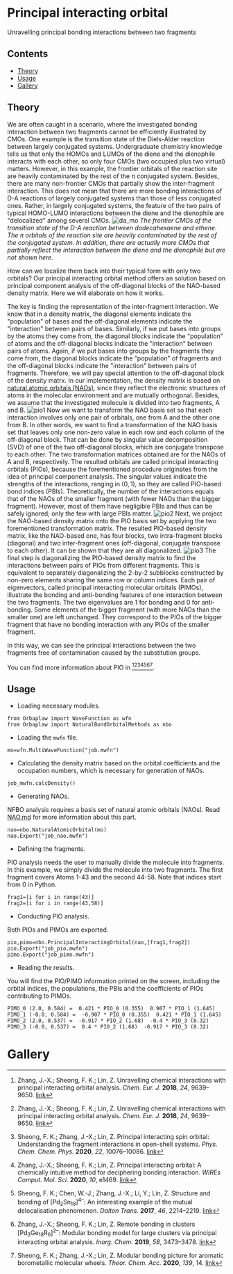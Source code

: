 # Principal interacting orbital
Unravelling principal bonding interactions between two fragments

## Contents
+ [Theory](#theory)
+ [Usage](#usage)
+ [Gallery](#gallery)

## Theory
We are often caught in a scenario, where the investigated bonding interaction between two fragments cannot be efficiently illustrated by CMOs.
One example is the transition state of the Diels-Alder reaction between largely conjugated systems.
Undergraduate chemistry knowledge tells us that only the HOMOs and LUMOs of the diene and the dienophile interacts with each other, so only four CMOs (two occupied plus two virtual) matters.
However, in this example, the frontier orbitals of the reaction site are heavily contaminated by the rest of the π conjugated system.
Besides, there are many non-frontier CMOs that partially show the inter-fragment interaction.
This does not mean that there are more bonding interactions of D-A reactions of largely conjugated systems than those of less conjugated ones.
Rather, in largely conjugated systems, the feature of the two pairs of typical HOMO-LUMO interactions between the diene and the dienophile are "delocalized" among several CMOs.
![da_mo](da_mo.jpg)
*The frontier CMOs of the transition state of the D-A reaction between dodecahexaene and ethene.
The π orbitals of the reaction site are heavily contaminated by the rest of the conjugated system.
In addition, there are actually more CMOs that partially reflect the interaction between the diene and the dienophile but are not shown here.*

How can we localize them back into their typical form with only two orbitals?
Our principal interacting orbital method offers an solution based on principal component analysis of the off-diagonal blocks of the NAO-based density matrix.
Here we will elaborate on how it works.

The key is finding the representation of the inter-fragment interaction.
We know that in a density matrix, the diagonal elements indicate the "population" of bases and the off-diagonal elements indicate the "interaction" between pairs of bases.
Similarly, if we put bases into groups by the atoms they come from, the diagonal blocks indicate the "population" of atoms and the off-diagonal blocks indicate the "interaction" between pairs of atoms.
Again, if we put bases into groups by the fragments they come from, the diagonal blocks indicate the "population" of fragments and the off-diagonal blocks indicate the "interaction" between pairs of fragments.
Therefore, we will pay special attention to the off-diagonal block of the density matrx.
In our implementation, the density matrix is based on [natural atomic orbitals (NAOs)](NAO.md), since they reflect the electronic structures of atoms in the molecular environment and are mutually orthogonal.
Besides, we assume that the investigated molecule is divided into two fragments, A and B.
![pio1](pio1.jpg)
Now we want to transform the NAO basis set so that each interaction involves only one pair of orbitals, one from A and the other one from B.
In other words, we want to find a transformation of the NAO basis set that leaves only one non-zero value in each row and each column of the off-diagonal block.
That can be done by singular value decomposition (SVD) of one of the two off-diagonal blocks, which are conjugate transpose to each other.
The two transformation matrices obtained are for the NAOs of A and B, respectively.
The resulted orbitals are called principal interacting orbitals (PIOs), because the forementioned procedure originates from the idea of principal component analysis.
The singular values indicate the strengths of the interactions, ranging in $(0,1)$, so they are called PIO-based bond indices (PBIs).
Theoretically, the number of the interactions equals that of the NAOs of the smaller fragment (with fewer NAOs than the bigger fragment).
However, most of them have negligible PBIs and thus can be safely ignored; only the few with large PBIs matter.
![pio2](pio2.jpg)
Next, we project the NAO-based density matrix onto the PIO basis set by applying the two forementioned transformation matrix.
The resulted PIO-based density matrix, like the NAO-based one, has four blocks, two intra-fragment blocks (diagonal) and two inter-fragment ones (off-diagonal, conjugate transpose to each other).
It can be shown that they are all diagonalized.
![pio3](pio3.jpg)
The final step is diagonalizing the PIO-based density matrix to find the interactions between pairs of PIOs from different fragments.
This is equivalent to separately diagonalizing the 2-by-2 subblocks constructed by non-zero elements sharing the same row or column indices.
Each pair of eigenvectors, called principal interacting molecular orbitals (PIMOs), illustrate the bonding and anti-bonding features of one interaction between the two fragments.
The two eigenvalues are 1 for bonding and 0 for anti-bonding.
Some elements of the bigger fragment (with more NAOs than the smaller one) are left unchanged.
They correspond to the PIOs of the bigger fragment that have no bonding interaction with any PIOs of the smaller fragment.

In this way, we can see the principal interactions between the two fragments free of contamination caused by the substitution groups.

You can find more information about PIO in [^pio1][^pio1][^pio2][^pio3][^pio4][^pio5][^pio6].

## Usage

+ Loading necessary modules.
```
from Orbaplaw import WaveFunction as wfn
from Orbaplaw import NaturalBondOrbitalMethods as nbo
```

+ Loading the `mwfn` file.
```
mo=wfn.MultiWaveFunction("job.mwfn")
```

+ Calculating the density matrix based on the orbital coefficients and the occupation numbers, which is necessary for generation of NAOs.
```
job_mwfn.calcDensity()
```

+ Generating NAOs.

NFBO analysis requires a basis set of natural atomic orbitals (NAOs).
Read [NAO.md](NAO.md) for more information about this part.
```
nao=nbo.NaturalAtomicOrbital(mo)
nao.Export("job_nao.mwfn")
```

+ Defining the fragments.

PIO analysis needs the user to manually divide the molecule into fragments.
In this example, we simply divide the molecule into two fragments.
The first fragment covers Atoms 1-43 and the second 44-58.
Note that indices start from 0 in Python.
```
frag1=[i for i in range(43)]
frag2=[i for i in range(43,58)]
```

+ Conducting PIO analysis.

Both PIOs and PIMOs are exported.
```
pio,pimo=nbo.PrincipalInteractingOrbital(nao,[frag1,frag2])
pio.Export("job_pio.mwfn")
pimo.Export("job_pimo.mwfn")
```

+ Reading the results.

You will find the PIO/PIMO information printed on the screen, including the orbital indices, the populations, the PBIs and the coefficients of PIOs contributing to PIMOs.
```
PIMO_0 (2.0, 0.584) =  0.421 * PIO_0 (0.355)  0.907 * PIO_1 (1.645)
PIMO_1 (-0.0, 0.584) =  -0.907 * PIO_0 (0.355)  0.421 * PIO_1 (1.645)
PIMO_2 (2.0, 0.537) =  -0.917 * PIO_2 (1.68)  -0.4 * PIO_3 (0.32)
PIMO_3 (-0.0, 0.537) =  0.4 * PIO_2 (1.68)  -0.917 * PIO_3 (0.32)
```

# Gallery



[^pio1]: Zhang, J.-X.; Sheong, F. K.; Lin, Z. Unravelling chemical interactions with principal interacting orbital analysis. *Chem. Eur. J.* **2018**, *24*, 9639–9650. [link](https://doi.org/10.1002/chem.201801220)
[^pio2]: Sheong, F. K.; Zhang, J.-X.; Lin, Z. Principal interacting spin orbital: Understanding the fragment interactions in open-shell systems. *Phys. Chem. Chem. Phys.* **2020**, *22*, 10076–10086. [link](https://doi.org/10.1039/D0CP00127A)
[^pio3]: Zhang, J.-X.; Sheong, F. K.; Lin, Z. Principal interacting orbital: A chemically intuitive method for deciphering bonding interaction. *WIREs Comput. Mol. Sci.* **2020**, *10*, e1469. [link](https://doi.org/10.1002/wcms.1469)
[^pio4]: Sheong, F. K.; Chen, W.-J.; Zhang, J.-X.; Li, Y.; Lin, Z. Structure and bonding of \[Pd<sub>2</sub>Sn<sub>18</sub>\]<sup>4–</sup>: An interesting example of the mutual delocalisation phenomenon. *Dalton Trans.* **2017**, *46*, 2214–2219. [link](https://doi.org/10.1039/C6DT04561H)
[^pio5]: Zhang, J.-X.; Sheong, F. K.; Lin, Z. Remote bonding in clusters \[Pd<sub>3</sub>Ge<sub>18</sub>R<sub>6</sub>\]<sup>2–</sup>: Modular bonding model for large clusters via principal interacting orbital analysis. *Inorg. Chem.* **2019**, *58*, 3473–3478. [link](https://doi.org/10.1021/acs.inorgchem.8b03640)
[^pio6]: Sheong, F. K.; Zhang, J.-X.; Lin, Z. Modular bonding picture for aromatic borometallic molecular wheels. *Theor. Chem. Acc.* **2020**, *139*, 14. [link](https://doi.org/10.1007/s00214-019-2536-9)

